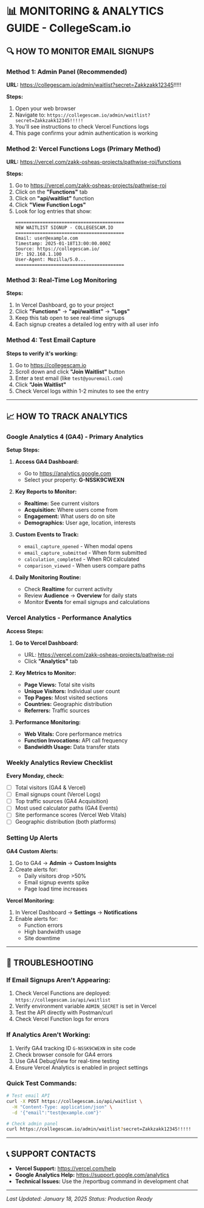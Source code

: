 # 📊 MONITORING & ANALYTICS GUIDE - CollegeScam.io

## 🔍 HOW TO MONITOR EMAIL SIGNUPS

### Method 1: Admin Panel (Recommended)

**URL:** https://collegescam.io/admin/waitlist?secret=Zakkzakk12345!!!!!

**Steps:**

1. Open your web browser
2. Navigate to: `https://collegescam.io/admin/waitlist?secret=Zakkzakk12345!!!!!`
3. You'll see instructions to check Vercel Functions logs
4. This page confirms your admin authentication is working

### Method 2: Vercel Functions Logs (Primary Method)

**URL:** https://vercel.com/zakk-osheas-projects/pathwise-roi/functions

**Steps:**

1. Go to https://vercel.com/zakk-osheas-projects/pathwise-roi
2. Click on the **"Functions"** tab
3. Click on **"api/waitlist"** function
4. Click **"View Function Logs"**
5. Look for log entries that show:
   ```
   ========================================
   NEW WAITLIST SIGNUP - COLLEGESCAM.IO
   ========================================
   Email: user@example.com
   Timestamp: 2025-01-18T13:00:00.000Z
   Source: https://collegescam.io/
   IP: 192.168.1.100
   User-Agent: Mozilla/5.0...
   ========================================
   ```

### Method 3: Real-Time Log Monitoring

**Steps:**

1. In Vercel Dashboard, go to your project
2. Click **"Functions"** → **"api/waitlist"** → **"Logs"**
3. Keep this tab open to see real-time signups
4. Each signup creates a detailed log entry with all user info

### Method 4: Test Email Capture

**Steps to verify it's working:**

1. Go to https://collegescam.io
2. Scroll down and click **"Join Waitlist"** button
3. Enter a test email (like `test@youremail.com`)
4. Click **"Join Waitlist"**
5. Check Vercel logs within 1-2 minutes to see the entry

---

## 📈 HOW TO TRACK ANALYTICS

### Google Analytics 4 (GA4) - Primary Analytics

**Setup Steps:**

1. **Access GA4 Dashboard:**
   - Go to https://analytics.google.com
   - Select your property: **G-NSSK9CWEXN**

2. **Key Reports to Monitor:**
   - **Realtime:** See current visitors
   - **Acquisition:** Where users come from
   - **Engagement:** What users do on site
   - **Demographics:** User age, location, interests

3. **Custom Events to Track:**
   - `email_capture_opened` - When modal opens
   - `email_capture_submitted` - When form submitted
   - `calculation_completed` - When ROI calculated
   - `comparison_viewed` - When users compare paths

4. **Daily Monitoring Routine:**
   - Check **Realtime** for current activity
   - Review **Audience** → **Overview** for daily stats
   - Monitor **Events** for email signups and calculations

### Vercel Analytics - Performance Analytics

**Access Steps:**

1. **Go to Vercel Dashboard:**
   - URL: https://vercel.com/zakk-osheas-projects/pathwise-roi
   - Click **"Analytics"** tab

2. **Key Metrics to Monitor:**
   - **Page Views:** Total site visits
   - **Unique Visitors:** Individual user count
   - **Top Pages:** Most visited sections
   - **Countries:** Geographic distribution
   - **Referrers:** Traffic sources

3. **Performance Monitoring:**
   - **Web Vitals:** Core performance metrics
   - **Function Invocations:** API call frequency
   - **Bandwidth Usage:** Data transfer stats

### Weekly Analytics Review Checklist

**Every Monday, check:**

- [ ] Total visitors (GA4 & Vercel)
- [ ] Email signups count (Vercel Logs)
- [ ] Top traffic sources (GA4 Acquisition)
- [ ] Most used calculator paths (GA4 Events)
- [ ] Site performance scores (Vercel Web Vitals)
- [ ] Geographic distribution (both platforms)

### Setting Up Alerts

**GA4 Custom Alerts:**

1. Go to GA4 → **Admin** → **Custom Insights**
2. Create alerts for:
   - Daily visitors drop >50%
   - Email signup events spike
   - Page load time increases

**Vercel Monitoring:**

1. In Vercel Dashboard → **Settings** → **Notifications**
2. Enable alerts for:
   - Function errors
   - High bandwidth usage
   - Site downtime

---

## 🚨 TROUBLESHOOTING

### If Email Signups Aren't Appearing:

1. Check Vercel Functions are deployed: `https://collegescam.io/api/waitlist`
2. Verify environment variable `ADMIN_SECRET` is set in Vercel
3. Test the API directly with Postman/curl
4. Check Vercel Function logs for errors

### If Analytics Aren't Working:

1. Verify GA4 tracking ID `G-NSSK9CWEXN` in site code
2. Check browser console for GA4 errors
3. Use GA4 DebugView for real-time testing
4. Ensure Vercel Analytics is enabled in project settings

### Quick Test Commands:

```bash
# Test email API
curl -X POST https://collegescam.io/api/waitlist \
  -H "Content-Type: application/json" \
  -d '{"email":"test@example.com"}'

# Check admin panel
curl https://collegescam.io/admin/waitlist?secret=Zakkzakk12345!!!!!
```

---

## 📞 SUPPORT CONTACTS

- **Vercel Support:** https://vercel.com/help
- **Google Analytics Help:** https://support.google.com/analytics
- **Technical Issues:** Use the /reportbug command in development chat

---

_Last Updated: January 18, 2025_
_Status: Production Ready_
